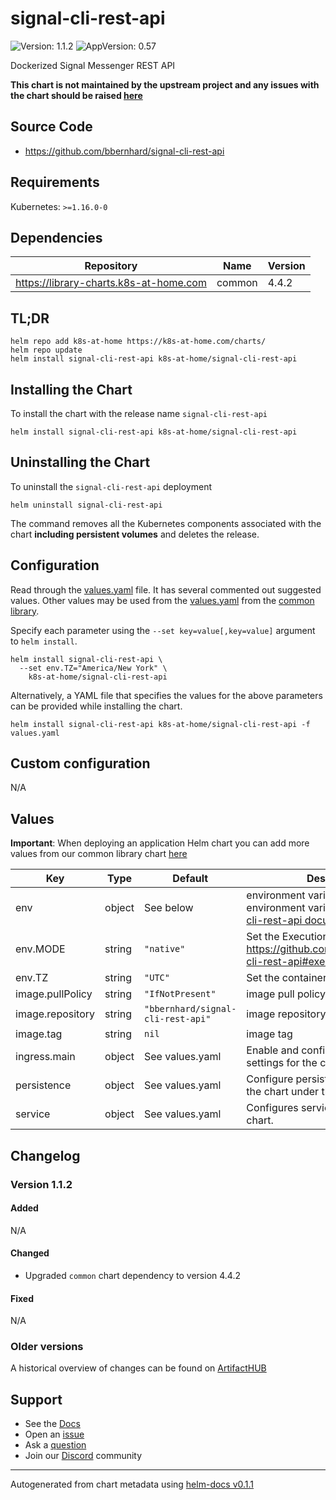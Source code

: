 # signal-cli-rest-api

![Version: 1.1.2](https://img.shields.io/badge/Version-1.1.2-informational?style=flat-square) ![AppVersion: 0.57](https://img.shields.io/badge/AppVersion-0.57-informational?style=flat-square)

Dockerized Signal Messenger REST API

**This chart is not maintained by the upstream project and any issues with the chart should be raised [here](https://github.com/k8s-at-home/charts/issues/new/choose)**

## Source Code

* <https://github.com/bbernhard/signal-cli-rest-api>

## Requirements

Kubernetes: `>=1.16.0-0`

## Dependencies

| Repository | Name | Version |
|------------|------|---------|
| https://library-charts.k8s-at-home.com | common | 4.4.2 |

## TL;DR

```console
helm repo add k8s-at-home https://k8s-at-home.com/charts/
helm repo update
helm install signal-cli-rest-api k8s-at-home/signal-cli-rest-api
```

## Installing the Chart

To install the chart with the release name `signal-cli-rest-api`

```console
helm install signal-cli-rest-api k8s-at-home/signal-cli-rest-api
```

## Uninstalling the Chart

To uninstall the `signal-cli-rest-api` deployment

```console
helm uninstall signal-cli-rest-api
```

The command removes all the Kubernetes components associated with the chart **including persistent volumes** and deletes the release.

## Configuration

Read through the [values.yaml](./values.yaml) file. It has several commented out suggested values.
Other values may be used from the [values.yaml](https://github.com/k8s-at-home/library-charts/tree/main/charts/stable/common/values.yaml) from the [common library](https://github.com/k8s-at-home/library-charts/tree/main/charts/stable/common).

Specify each parameter using the `--set key=value[,key=value]` argument to `helm install`.

```console
helm install signal-cli-rest-api \
  --set env.TZ="America/New York" \
    k8s-at-home/signal-cli-rest-api
```

Alternatively, a YAML file that specifies the values for the above parameters can be provided while installing the chart.

```console
helm install signal-cli-rest-api k8s-at-home/signal-cli-rest-api -f values.yaml
```

## Custom configuration

N/A

## Values

**Important**: When deploying an application Helm chart you can add more values from our common library chart [here](https://github.com/k8s-at-home/library-charts/tree/main/charts/stable/common)

| Key | Type | Default | Description |
|-----|------|---------|-------------|
| env | object | See below | environment variables. See more environment variables in the [signal-cli-rest-api documentation](https://github.com/bbernhard/signal-cli-rest-api). |
| env.MODE | string | `"native"` | Set the Execution mode. See https://github.com/bbernhard/signal-cli-rest-api#execution-modes |
| env.TZ | string | `"UTC"` | Set the container timezone |
| image.pullPolicy | string | `"IfNotPresent"` | image pull policy |
| image.repository | string | `"bbernhard/signal-cli-rest-api"` | image repository |
| image.tag | string | `nil` | image tag |
| ingress.main | object | See values.yaml | Enable and configure ingress settings for the chart under this key. |
| persistence | object | See values.yaml | Configure persistence settings for the chart under this key. |
| service | object | See values.yaml | Configures service settings for the chart. |

## Changelog

### Version 1.1.2

#### Added

N/A

#### Changed

* Upgraded `common` chart dependency to version 4.4.2

#### Fixed

N/A

### Older versions

A historical overview of changes can be found on [ArtifactHUB](https://artifacthub.io/packages/helm/k8s-at-home/signal-cli-rest-api?modal=changelog)

## Support

- See the [Docs](https://docs.k8s-at-home.com/our-helm-charts/getting-started/)
- Open an [issue](https://github.com/k8s-at-home/charts/issues/new/choose)
- Ask a [question](https://github.com/k8s-at-home/organization/discussions)
- Join our [Discord](https://discord.gg/sTMX7Vh) community

----------------------------------------------
Autogenerated from chart metadata using [helm-docs v0.1.1](https://github.com/k8s-at-home/helm-docs/releases/v0.1.1)
